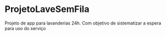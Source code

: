 # ProjetoLaveSemFila
Projeto de app para lavanderias 24h. Com objetivo de sistematizar a espera para uso do serviço

